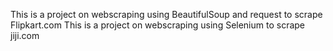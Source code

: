 This is a project on webscraping using BeautifulSoup and request to scrape Flipkart.com
This is a project on webscraping using Selenium to scrape jiji.com
